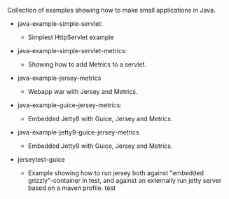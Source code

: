 Collection of examples showing how to make small applications in Java.

* java-example-simple-servlet:
  * Simplest HttpServlet example

* java-example-simple-servlet-metrics:
  * Showing how to add Metrics to a servlet.

* java-example-jersey-metrics
  * Webapp war with Jersey and Metrics.

* java-example-guice-jersey-metrics:
  * Embedded Jetty8 with Guice, Jersey and Metrics.

* java-example-jetty9-guice-jersey-metrics
  * Embedded Jetty9 with Guice, Jersey and Metrics.

* jerseytest-guice
  * Example showing how to run jersey both against "embedded grizzly"-container
  in test, and against an externally run jetty server based on a maven profile.
  test
